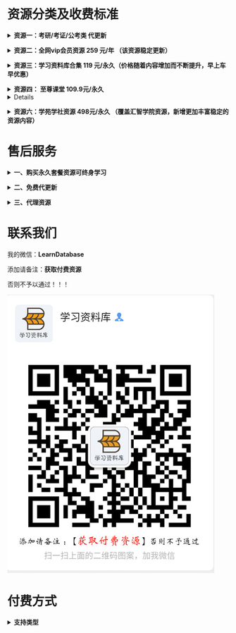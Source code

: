 


# 资源分类及收费标准

<b><details><summary>资源一：考研/考证/公考类 代更新</summary></b>

考研/考证/公考类 资源是每天都有专门团队负责更新，费用及操作流程参考 [2020年8月学习资料网云盘代更新](https://shimo.im/docs/pG0SAxiSvb8ofE7O/)

谢绝不完整的垃圾课程，为你省去大量时间。

</details>

<b><details><summary> 资源二：全网vip会员资源 259 元/年 （该资源稳定更新）</summary></b>

学习资料库永久会员社群目录：[学习资料库永久会员社群目录](http://note.youdao.com/s/Ej0ZlPnw)

另外，目录中平台资源支持单个出售：69.9元/个。购买请参考[操作流程]()

内容包含(不止于此)：

![资源目录1](./img/tc01.png) 


</details>

<b><details><summary> 资源三：学习资料库合集 119 元/永久（价格随着内容增加而不断提升，早上车早优惠）</summary></b>

内容包含：（可单独购买）

[学习资料库自助购买平台](http://note.youdao.com/s/9G0sPeMo)

下列网站所有分类合集资源（除计算机培训类加密课程外），后续会不定期增加、更新。[购买链接](http://faka-pd.songqingbo.cn/buy/9 "购买链接")

网盘分类：

![内容](./img/tcp05.jpg)

[学习资料库](http://faka-pd.songqingbo.cn/ "学习资料库")

</details>

<b><details><summary> 资源四： 至尊课堂  109.9元/永久 </summary></b>

[自助购买链接](http://faka-pd.songqingbo.cn/buy/10)


<b><details><summary>资源列表目录</summary></b>


└──05 至尊课堂  

|   ├──K书  

|   ├──【完结】精英人士思维升级必修课  

|   ├──试听  

|   ├──至尊000_惊云的人生进阶思维课第三期  

|   ├──至尊001_生财有术∑第二季  

|   ├──至尊002_华尔街见闻丨财务选股训练营  

|   ├──至尊003_华尔街见闻丨年费黑卡会员（更新中）  

|   ├──至尊004_用千分之一学费，上哈佛+沃顿顶级师资EMBA（完结）  

|   ├──至尊005_贪心记丨商业世界识人指南（完结）  

|   ├──至尊006_柚子妹12堂朋友圈掘金术（完结）  

|   ├──至尊007_高效上网，打造超强搜索力，你需要这套终极教程  

|   ├──至尊008_李欣频丨5年课程打包VIP会员（2019）（完结）  

|   ├──至尊009_秋叶写作训练营（28天丨第四期BM）  

|   ├──至尊010_实用家居风水课程(完结)  

|   ├──至尊011_粥左罗教你从零开始学写作（完结）  

|   ├──至尊012_2019媛创“早读晚思”读书会  

|   ├──至尊013_W7-01基金生财一课通（完）  

|   ├──至尊014_纯正商业级应用-微信小程序开发实战  

|   ├──至尊015_社群运营实战训练营，一起玩转社群经济，边打造个人品牌边赚钱（完结）  

|   ├──至尊016_肖磊看市2019  

|   ├──至尊017_微专业 数据分析师（Excel+SQL）完结  

|   ├──至尊018_周期之轮  

|   ├──至尊019_职问 升级版-像麦肯锡咨询师一样做商业分析  

|   ├──至尊020_ 鳄鱼的深度3.0（更新中）  

|   ├──至尊021_老端vip俱乐部-年费会员2019  

|   ├──至尊022_香蕉公社全年VIP  

|   ├──至尊023_专业版估值研报库（优塾·挖掘价值洼地）  

|   ├──至尊024_陈江雄抖音培训：微电商必学抖音课程，30天从小白到抖音大咖【完结】  

|   ├──至尊025_商梦网校《抖音矩阵营销》  

|   ├──至尊026_抖音热门歌曲速成让你C位出道（完结）  

|   ├──至尊027_商铺风水选择与布局（蒋闻鹤）(完结)  

|   ├──至尊028_李笑来《自学Python入门训练营》(完结)  

|   ├──至尊029_李笑来丨如何通过Python习得自学这门手艺  

|   ├──至尊030_李笑来丨糖果商城金卡会员  

|   ├──至尊031_财姐的实时投资宝典  

|   ├──至尊032_墨尔大学丨2019成长学习计划  

|   ├──至尊033_雷思海《一周政经趋势解读》半年期从【2018.12.23】起  

|   ├──至尊034_【遴选】2018政府文案训练营（完结）  

|   ├──至尊035_吴晓波·我的房产计划系列课会员  

|   ├──至尊036_虎哥学堂丨虎课外刊精读（更新中）  

|   ├──至尊037_老端丨大盘研判·我的短期个股思路  

|   ├──至尊038_从零开始学八字（基础篇）(完结）  

|   ├──至尊039_阮奇《手把手教你追女孩》  

|   ├──至尊040_波波来了  

|   ├──至尊041_生财有术∑第三季  

|   ├──至尊042_小红书21天增长训练营  

|   ├──至尊043_时寒冰线下投资小课(更新中）  

|   ├──至尊044_新个体创业特训营（完结）  

|   ├──至尊045_A 视野黄金雪坡  

|   ├──至尊046_张明若股权（完结）  

|   ├──至尊047_【独孤商学院】1天学会可转债无风险套利  

|   ├──至尊047_【独孤商学院】1天学会可转债无风险套利(1)  

|   ├──至尊047_【独孤商学院】1天学会可转债无风险套利(2)  

|   ├──至尊048_机关小白个人成长全年训练营（2019）  

|   ├──至尊048_机关小白个人成长全年训练营（2019）(1)  

|   ├──至尊048_机关小白个人成长全年训练营（2019）(2)  

|   ├──至尊049_2019词霸天下38000词汇速记全集  

|   ├──至尊050_波旬魔王课  

|   ├──至尊051_徐远的房产财富42讲（完结）  

|   ├──至尊052_卡研社丨VIP会员丨系列课程  

|   ├──至尊053_阿何的人生进化论  

|   ├──至尊054_战劲《智恒社》年费社群  

|   ├──至尊055_时政·牲产队社员计划(1)  

|   ├──至尊056_肖磊 币圈投资课  

|   ├──至尊057_超级笔记术丨让你收入翻倍的超级笔记术（完结）  

|   ├──至尊058_独孤商学院_股票T+0日内交易实战课  

|   ├──至尊059_猫课_拼多多运营  

|   ├──至尊060_缠论易筋经+缠论六脉神剑  

|   ├──至尊061_导图+卡片高效学习方法  

|   ├──至尊062_韭菜联盟《高端抖音社群》  

|   ├──至尊063_百青藤日赚1000+项目，内部实操秘籍  

|   ├──至尊064_如何成为一个有趣的人  

|   ├──至尊065_秦小明丨新金融思维训练营（完结）  

|   ├──至尊066_周导 逆向盈利 全套资料  

|   ├──至尊067_牛人必备的100个思维模型（第2季）  

|   ├──至尊068_房中技巧班·高级研修班  

|   ├──至尊069_佛系定投训练营  

|   ├──至尊070_生叔存在的地方 1.0  

|   ├──至尊071_缠论趋势交易系统  

|   ├──至尊072_趋势交易的奶爸丨职业操盘手：炒股入门十堂课  

|   ├──至尊073_让每一个文科生都成为统计高手（完结）  

|   ├──至尊074_九斗赢家会·99天投资训练营（1斗交易体系）  

|   ├──至尊075_叔贵 马甲线训练  

|   ├──至尊076_转转卖虚拟产品，月赚5000+  

|   ├──至尊077_关系赢家第一期训练营  

|   ├──至尊078_用印象笔记，打造高效写作系统（完结）  

|   ├──至尊079_嗨推·抖音淘客7天训练营  

|   ├──至尊080_Python 编程高手之路（完结）  

|   ├──至尊081_抖音实操21天训练营～ 抖音涨粉秘诀和变现，手把手教！  

|   ├──至尊082_《男子洗髓班》洗髓驻颜高级研习班  

|   ├──至尊083_麒麟社-抖音橱窗带货  

|   ├──至尊084_北大EMBA方案课丨每天30分钟，带你成为月入3万的方案高手  

|   ├──至尊085_思投社新闻财经解读  

|   ├──至尊086_手机轻松拍视频，人人都是vloger  

|   ├──至尊087_ 徐瑾的通识课  

|   ├──至尊088_起点财经研报2019年  

|   ├──至尊089_核聚3小时实现大幅提分 16节考试快速提分课  

|   ├──至尊090_超级高效术，让你的人生效率快人10倍  

|   ├──至尊091_半镜《基础写作：从零开始手把手教你学写作》  

|   ├──至尊092_立斩Dream Offer的完美简历心法  

|   ├──至尊093_21天超强自控力训练营：教你一步步蜕变，掌握人生  

|   ├──至尊094_创业的28个法则  

|   ├──至尊095_独孤商学院 业界大牛手把手教你选股票·排地雷（老裘的投资笔记）  

|   ├──至尊096_独孤商学院 选股的方法  

|   ├──至尊097_半镜写作学院《拉片子》（逆拆电影，正构故事）  

|   ├──至尊098_恶魔奶爸的交际沟通训练营  

|   ├──至尊099_神秘的书：《格商：头脑-心理-人格实力》  

|   ├──至尊100_神秘的书：中国社会各阶层心理分析书稿  

|   ├──至尊101_Excel函数公式初级班丨从此拒绝加班  

|   ├──至尊102_一介粗人 核心训练营  

|   ├──至尊103_一介粗人 躯干体态矫正营  

|   ├──至尊104_远见读书会  

|   ├──至尊105_钛媒体Pro专业版  

|   ├──至尊106_雷思海“趋势论道”私享圈  

|   ├──至尊107_李欣频2020西历跨年调频课  

|   ├──至尊108_安心家庭教育30讲  

|   ├──至尊109_起点财经研报2020年  

|   ├──至尊110_秦小明 向财务自由出发  

|   ├──至尊111_2020期权之夜直播回放（完结）  

|   ├──至尊112_第四次工业革命来了丨张召忠丨局座  

|   ├──至尊113_局座的国际战略课丨张召忠  

|   ├──至尊114_技能百宝箱合集（完结）  

|   ├──至尊115_史上最全面的工具课丨沙牛  

|   ├──至尊116_15堂中国式送礼指南，教你搞定任何关系，轻松收获前途·感情·财运·人脉！  

|   ├──至尊117_ 主升浪战法（实战操作篇）  

|   ├──至尊118_阿里铁军领导力24讲  

|   ├──至尊119_练就超强记忆力，成为最强大脑  

|   ├──至尊120_鳄鱼的深度4.0丨深度2020  

|   ├──至尊121_口才套路学  

|   ├──至尊122_虎嗅Pro会员·黑年卡  

|   ├──至尊123_每周聊房事（2020)  

|   ├──至尊124_流量大课：不再为流量而发愁  

|   ├──至尊125_一介粗人·减脂力训营（男）1期  

|   ├──至尊126_金融人·事2020  

|   ├──至尊127_OKR个人目标管理训练营  

|   ├──至尊128_老笔头得道会员2020  

|   ├──至尊129_NESS乐活健康管理课  

|   ├──至尊130_贪心记丨简单粗暴的副业课  

|   ├──至尊131_赢家会·金融三巨头  

|   ├──至尊132_无浊之隅·趋势股的做法  

|   ├──至尊133_升值学院丨一起读《毛选》  

|   ├──至尊134_刘媛媛 媛创读书会2020  

|   ├──至尊135_ 叔贵独创--肩颈训练课  

|   ├──至尊136_刘心武 解读金梅  

|   ├──至尊137_ 秋叶·14天转型线上直播训练营  

|   ├──至尊138_老端丨大盘研判·我的短期个股思路（第二期）  

|   ├──至尊139_老端vip俱乐部-年费会员2020（更新中）  

|   ├──至尊140_个人爆发式成长的25种思维丨粥左罗  

|   ├──至尊141_武志红：从自恋到自信，唤醒活力自我  

|   ├──至尊142_思维导图高频应用21天线上训练营丨樊登（完结）  

|   ├──至尊143_生叔存在的地方2.0  

|   ├──至尊144_股票T+0日内交易实战课丨第二季（完结）  

|   ├──至尊145_香蕉毒辣2020  

|   ├──至尊146_2020年机关文秘训练营  

|   ├──至尊147_估值的方法  

|   ├──至尊148_徐远的投资课  

|   ├──至尊149_印象笔记完全使用手册  

|   ├──至尊150_28天抖音逆袭实战营  

|   ├──至尊151_无浊之隅丨庄股教学——看懂和会做  

|   ├──至尊152_PPT创意动画硬核训练营（完结）  

|   ├──至尊153_如何成为一个年赚100W的副业高手  

|   └──至尊154_天使投资人丨创业复盘实战营（完结）  

</details>

</details>
<b><details><summary> 资源五：汇智学院资源 388元/永久 （原价520，涵盖资源一全部、资源三部分、资源四全部）</summary></b>

详细介绍参考：

![内容](./img/tc04.png)

![资源目录2](./img/1.jpg)

</details>

<b><details><summary> 资源六：学苑学社资源 498元/永久 （覆盖汇智学院资源，新增更加丰富稳定的资源内容）</summary></b>


![logo](./img/学苑学社.jpg)

</details>

# 售后服务

<b><details><summary>一、购买永久套餐资源可终身学习</summary></b>

不管你是学生，还是工作党

不管你是自用，还是兼职赚钱

资料团都是一个不错的选择。

一次加入，所有资料永久免费使用，持续更新。

资料团目前所有加密渠道，课程渠道，书籍渠道都已恢复完善，欢迎你的加入

</details>

<b><details><summary>二、免费代更新</summary></b>

所有资源都有专业团队负责整理更新，可放心使用。

</details>

<b><details><summary>三、代理资源</summary></b>

汇智学院资源允许自行使用，也可以有偿出售给他人，价格你定，收入全归你。

</details>


# 联系我们

我的微信：**LearnDatabase**

添加请备注：**获取付费资源**

否则不予以通过！！！

![二维码](./img/wx_qrcode.jpg)


# 付费方式

<b><details><summary>支持类型</summary></b>



- 1. 微信支付

> 添加管理员好友转账
> 微信扫下面收款码进行微信支付（支持信用卡）

![收款码](./img/学习资料库-微信支付.png)


- 2. 支付宝支付（支持信用卡、花呗）

> 支付宝扫下面收款码付款，会有不定期优惠活动

![收款码](./img/学习资料库-支付宝（商家版）.jpg)

</details>